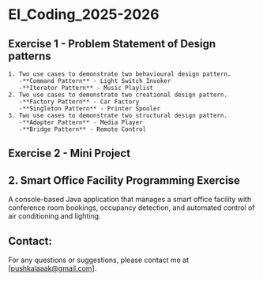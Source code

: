 # EI_Coding_2025-2026

## Exercise 1 - Problem Statement of Design patterns
```
1. Two use cases to demonstrate two behavioural design pattern.
   -**Command Pattern** - Light Switch Invoker
   -**Iterator Pattern** - Music Playlist
2. Two use cases to demonstrate two creational design pattern. 
   -**Factory Pattern** - Car Factory
   -**Singleton Pattern** - Printer Spooler
3. Two use cases to demonstrate two structural design pattern.
   -**Adapter Pattern** - Media Player
   -**Bridge Pattern** - Remote Control

```

## Exercise 2 - Mini Project

## 2. Smart Office Facility Programming Exercise

A console-based Java application that manages a smart office facility with conference room bookings, occupancy detection, and automated control of air conditioning and lighting.

## Contact:

For any questions or suggestions, please contact me at [pushkalaaak@gmail.com].



